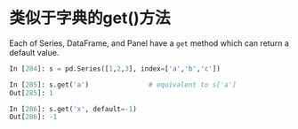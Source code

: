 # 类似于字典的get()方法

Each of Series, DataFrame, and Panel have a ``get`` method which can return a default value.

```python
In [284]: s = pd.Series([1,2,3], index=['a','b','c'])

In [285]: s.get('a')               # equivalent to s['a']
Out[285]: 1

In [286]: s.get('x', default=-1)
Out[286]: -1
```
